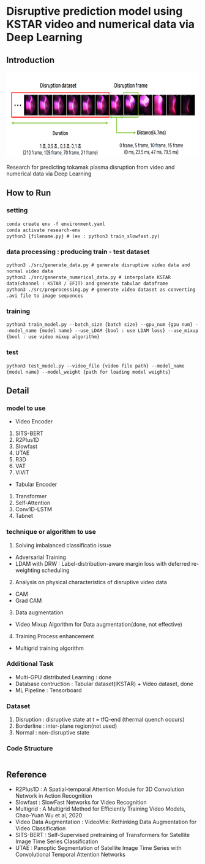 # Disruptive prediction model using KSTAR video and numerical data via Deep Learning
## Introduction
<img src="/image/연구_소개_01.PNG"  width="900" height="224">
<p>Research for predicting tokamak plasma disruption from video and numerical data via Deep Learning</p>

## How to Run
### setting
```
conda create env -f environment.yaml
conda activate research-env
python3 {filename.py} # (ex : python3 train_slowfast.py)
```

### data processing : producing train - test dataset 
```
python3 ./src/generate_data.py # generate disruptive video data and normal video data
python3 ./src/generate_numerical_data.py # interpolate KSTAR data(channel : KSTAR / EFIT) and generate tabular dataframe
python3 ./src/preprocessing.py # generate video dataset as converting .avi file to image sequences
```

### training
```
python3 train_model.py --batch_size {batch size} --gpu_num {gpu num} --model_name {model name} --use_LDAM {bool : use LDAM loss} --use_mixup {bool : use video mixup algorithm}
```

### test
```
python3 test_model.py --video_file {video file path} --model_name {model name} --model_weight {path for loading model weights}
```

## Detail
### model to use
- Video Encoder
1. SITS-BERT 
2. R2Plus1D
3. Slowfast
4. UTAE
5. R3D
6. VAT
7. ViViT

- Tabular Encoder
1. Transformer
2. Self-Attention
3. Conv1D-LSTM
4. Tabnet

### technique or algorithm to use
1. Solving imbalanced classificatio issue
- Adversarial Training 
- LDAM with DRW : Label-distribution-aware margin loss with deferred re-weighting scheduling

2. Analysis on physical characteristics of disruptive video data
- CAM
- Grad CAM

3. Data augmentation
- Video Mixup Algorithm for Data augmentation(done, not effective)

4. Training Process enhancement
- Multigrid training algorithm

### Additional Task
- Multi-GPU distributed Learning : done
- Database contruction : Tabular dataset(IKSTAR) + Video dataset, done
- ML Pipeline : Tensorboard

### Dataset
1. Disruption : disruptive state at t = tfQ-end (thermal quench occurs)
2. Borderline : inter-plane region(not used)
3. Normal : non-disruptive state

### Code Structure
```
```

## Reference
- R2Plus1D : A Spatial-temporal Attention Module for 3D Convolution Network in Action Recognition
- Slowfast : SlowFast Networks for Video Recognition
- Multigrid : A Multigrid Method for Efficiently Training Video Models, Chao-Yuan Wu et al, 2020
- Video Data Augmentation : VideoMix: Rethinking Data Augmentation for Video Classification
- SITS-BERT : Self-Supervised pretraining of Transformers for Satellite Image Time Series Classification
- UTAE : Panoptic Segmentation of Satellite Image Time Series with Convolutional Temporal Attention Networks